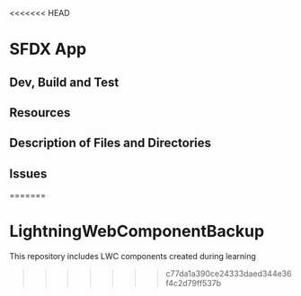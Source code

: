 <<<<<<< HEAD
# SFDX App

## Dev, Build and Test

## Resources

## Description of Files and Directories

## Issues
=======
# LightningWebComponentBackup
This repository includes LWC components created during learning
>>>>>>> c77da1a390ce24333daed344e36f4c2d79ff537b
